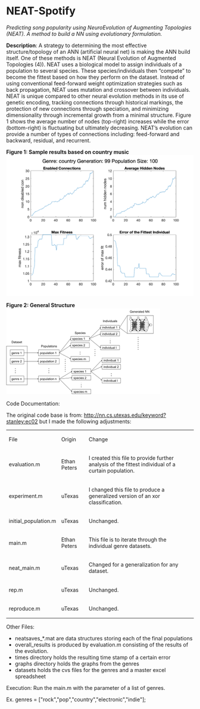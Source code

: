 # NEAT-Spotify
<i>Predicting song popularity using NeuroEvolution of Augmenting Topologies (NEAT). A method to build a NN using evolutionary formulation.</i>

<b>Description</b>: A strategy to determining the most effective structure/topology of an ANN (artificial neural net) is making the ANN build itself. One of these methods is NEAT (Neural Evolution of Augmented Topologies (4)). NEAT uses a biological model to assign individuals of a population to several species. These species/individuals then “compete” to become the fittest based on how they perform on the dataset. Instead of using conventional feed-forward weight optimization strategies such as back propagation, NEAT uses mutation and crossover between individuals. NEAT is unique compared to other neural evolution methods in its use of genetic encoding, tracking connections through historical markings, the protection of new connections through speciation, and minimizing dimensionality through incremental growth from a minimal structure. Figure 1 shows the average number of nodes (top-right) increases while the error (bottom-right) is fluctuating but ultimately decreasing. NEAT’s evolution can provide a number of types of connections including: feed-forward and backward, residual, and recurrent.

<b>Figure 1: Sample results based on country music</b><br>
![sample results](https://github.com/KnightHawk15/NEAT-Spotify/blob/main/graphs/country.png?raw=true)

<b>Figure 2: General Structure</b><br>
![structure](https://github.com/KnightHawk15/NEAT-Spotify/blob/main/graphs/NEAT-Spotify.png?raw=true)

<body class="c14"><p class="c4"><span class="c12 c11 c15">Code Documentation:</span></p><p class="c4 c8"><span class="c1 c0"></span></p><p class="c4"><span class="c0">The original code base is from: </span><span class="c0 c16"><a class="c13" href="https://www.google.com/url?q=http://nn.cs.utexas.edu/keyword?stanley:ec02&amp;sa=D&amp;source=editors&amp;ust=1615238197637000&amp;usg=AOvVaw31QZ2RLAmd-wvFwxZ5I1vG">http://nn.cs.utexas.edu/keyword?stanley:ec02</a></span><span class="c1 c0">&nbsp;but I made the following adjustments:</span></p><p class="c4 c8"><span class="c12 c0 c11"></span></p><a id="t.944ce7b0c3fdbe84e0f98f348e8f66fb2fb7d437"></a><a id="t.0"></a><table class="c9"><tbody><tr class="c3"><td class="c2 c6" colspan="1" rowspan="1"><p class="c7"><span class="c1 c0">File</span></p></td><td class="c2 c6" colspan="1" rowspan="1"><p class="c7"><span class="c1 c0">Origin</span></p></td><td class="c2 c6" colspan="1" rowspan="1"><p class="c7"><span class="c1 c0">Change</span></p></td></tr><tr class="c3"><td class="c2" colspan="1" rowspan="1"><p class="c4"><span class="c1 c0">evaluation.m</span></p></td><td class="c2" colspan="1" rowspan="1"><p class="c4"><span class="c1 c0">Ethan Peters</span></p></td><td class="c2" colspan="1" rowspan="1"><p class="c4"><span class="c1 c0">I created this file to provide further analysis of the fittest individual of a curtain population.</span></p></td></tr><tr class="c3"><td class="c2" colspan="1" rowspan="1"><p class="c4"><span class="c1 c0">experiment.m</span></p></td><td class="c2" colspan="1" rowspan="1"><p class="c4"><span class="c1 c0">uTexas</span></p></td><td class="c2" colspan="1" rowspan="1"><p class="c4"><span class="c1 c0">I changed this file to produce a generalized version of an xor classification.</span></p></td></tr><tr class="c3"><td class="c2" colspan="1" rowspan="1"><p class="c4"><span class="c1 c0">initial_population.m</span></p></td><td class="c2" colspan="1" rowspan="1"><p class="c4"><span class="c1 c0">uTexas</span></p></td><td class="c2" colspan="1" rowspan="1"><p class="c4"><span class="c1 c0">Unchanged.</span></p></td></tr><tr class="c3"><td class="c2" colspan="1" rowspan="1"><p class="c4"><span class="c1 c0">main.m</span></p></td><td class="c2" colspan="1" rowspan="1"><p class="c4"><span class="c1 c0">Ethan Peters</span></p></td><td class="c2" colspan="1" rowspan="1"><p class="c4"><span class="c1 c0">This file is to iterate through the individual genre datasets.</span></p></td></tr><tr class="c3"><td class="c2" colspan="1" rowspan="1"><p class="c4"><span class="c1 c0">neat_main.m</span></p></td><td class="c2" colspan="1" rowspan="1"><p class="c4"><span class="c0 c1">uTexas</span></p></td><td class="c2" colspan="1" rowspan="1"><p class="c4"><span class="c1 c0">Changed for a generalization for any dataset.</span></p></td></tr><tr class="c3"><td class="c2" colspan="1" rowspan="1"><p class="c4"><span class="c1 c0">rep.m</span></p></td><td class="c2" colspan="1" rowspan="1"><p class="c4"><span class="c1 c0">uTexas</span></p></td><td class="c2" colspan="1" rowspan="1"><p class="c4"><span class="c1 c0">Unchanged.</span></p></td></tr><tr class="c3"><td class="c2" colspan="1" rowspan="1"><p class="c4"><span class="c1 c0">reproduce.m</span></p></td><td class="c2" colspan="1" rowspan="1"><p class="c4"><span class="c1 c0">uTexas</span></p></td><td class="c2" colspan="1" rowspan="1"><p class="c4"><span class="c1 c0">Unchanged.</span></p></td></tr></tbody></table><p class="c4 c8"><span class="c1 c0"></span></p><p class="c4"><span class="c0 c11 c12">Other Files:</span></p><ul class="c17 lst-kix_list_1-0 start"><li class="c4 c5 li-bullet-0"><span class="c1 c0">neatsaves_*.mat are data structures storing each of the final populations</span></li><li class="c4 c5 li-bullet-0"><span class="c1 c0">overall_results is produced by evaluation.m consisting of the results of the evolution.</span></li><li class="c4 c5 li-bullet-0"><span class="c1 c0">times directory holds the resulting time stamp of a certain error</span></li><li class="c4 c5 li-bullet-0"><span class="c1 c0">graphs directory holds the graphs from the genres</span></li><li class="c4 c5 li-bullet-0"><span class="c1 c0">datasets holds the cvs files for the genres and a master excel spreadsheet</span></li></ul><p class="c4 c8"><span class="c1 c0"></span></p><p class="c4"><span class="c0 c11">Execution: </span><span class="c1 c0">Run the main.m with the parameter of a list of genres.</span></p><p class="c4 c10" id="h.gjdgxs"><span class="c1 c0">Ex. genres = [&quot;rock&quot;,&quot;pop&quot;,&quot;country&quot;,&quot;electronic&quot;,&quot;indie&quot;];</span></p></body>
